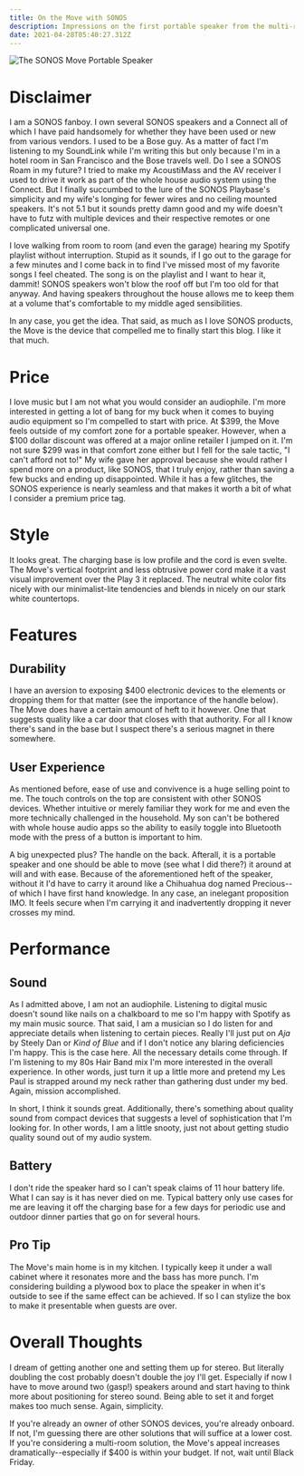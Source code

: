 ```yaml
---
title: On the Move with SONOS
description: Impressions on the first portable speaker from the multi-room audio provider.
date: 2021-04-28T05:40:27.312Z
---
```

![The SONOS Move Portable Speaker](/assets/images/posts/sonos-move-kitchen.jpg "The SONOS Move in its natural habitat.")

# Disclaimer

I am a SONOS fanboy. I own several SONOS speakers and a Connect all of which I have paid handsomely for whether they have been used or new from various vendors. I used to be a Bose guy. As a matter of fact I'm listening to my SoundLink while I'm writing this but only because I'm in a hotel room in San Francisco and the Bose travels well. Do I see a SONOS Roam in my future? I tried to make my AcoustiMass and the AV receiver I used to drive it work as part of the whole house audio system using the Connect. But I finally succumbed to the lure of the SONOS Playbase's simplicity and my wife's longing for fewer wires and no ceiling mounted speakers. It's not 5.1 but it sounds pretty damn good and my wife doesn't have to futz with multiple devices and their respective remotes or one complicated universal one.

I love walking from room to room (and even the garage) hearing my Spotify playlist without interruption. Stupid as it sounds, if I go out to the garage for a few minutes and I come back in to find I've missed most of my favorite songs I feel cheated. The song is on the playlist and I want to hear it, dammit! SONOS speakers won't blow the roof off but I'm too old for that anyway. And having speakers throughout the house allows me to keep them at a volume that's comfortable to my middle aged sensibilities.

In any case, you get the idea. That said, as much as I love SONOS products, the Move is the device that compelled me to finally start this blog. I like it that much.

# Price

I love music but I am not what you would consider an audiophile. I'm more interested in getting a lot of bang for my buck when it comes to buying audio equipment so I'm compelled to start with price. At $399, the Move feels outside of my comfort zone for a portable speaker. However, when a $100 dollar discount was offered at a major online retailer I jumped on it. I'm not sure $299 was in that comfort zone either but I fell for the sale tactic, "I can't afford not to!" My wife gave her approval because she would rather I spend more on a product, like SONOS, that I truly enjoy, rather than saving a few bucks and ending up disappointed. While it has a few glitches, the SONOS experience is nearly seamless and that makes it worth a bit of what I consider a premium price tag.

# Style

It looks great. The charging base is low profile and the cord is even svelte. The Move's vertical footprint and less obtrusive power cord make it a vast visual improvement over the Play 3 it replaced. The neutral white color fits nicely with our minimalist-lite tendencies and blends in nicely on our stark white countertops.

# Features

## Durability

I have an aversion to exposing $400 electronic devices to the elements or dropping them for that matter (see the importance of the handle below). The Move does have a certain amount of heft to it however. One that suggests quality like a car door that closes with that authority. For all I know there's sand in the base but I suspect there's a serious magnet in there somewhere.

## User Experience

As mentioned before, ease of use and convivence is a huge selling point to me. The touch controls on the top are consistent with other SONOS devices. Whether intuitive or merely familiar they work for me and even the more technically challenged in the household. My son can't be bothered with whole house audio apps so the ability to easily toggle into Bluetooth mode with the press of a button is important to him.

A big unexpected plus? The handle on the back. Afterall, it is a portable speaker and one should be able to move (see what I did there?) it around at will and with ease. Because of the aforementioned heft of the speaker, without it I'd have to carry it around like a Chihuahua dog named Precious--of which I have first hand knowledge. In any case, an inelegant proposition IMO. It feels secure when I'm carrying it and inadvertently dropping it never crosses my mind.

# Performance

## Sound

As I admitted above, I am not an audiophile. Listening to digital music doesn't sound like nails on a chalkboard to me so I'm happy with Spotify as my main music source. That said, I am a musician so I do listen for and appreciate details when listening to certain pieces. Really I'll just put on *Aja* by Steely Dan or *Kind of Blue* and if I don't notice any blaring deficiencies I'm happy. This is the case here. All the necessary details come through. If I'm listening to my 80s Hair Band mix I'm more interested in the overall experience. In other words, just turn it up a little more and pretend my Les Paul is strapped around my neck rather than gathering dust under my bed. Again, mission accomplished.

In short, I think it sounds great. Additionally, there's something about quality sound from compact devices that suggests a level of sophistication that I'm looking for. In other words, I am a little snooty, just not about getting studio quality sound out of my audio system.

## Battery

I don't ride the speaker hard so I can't speak claims of 11 hour battery life. What I can say is it has never died on me. Typical battery only use cases for me are leaving it off the charging base for a few days for periodic use and outdoor dinner parties that go on for several hours.

## Pro Tip

The Move's main home is in my kitchen. I typically keep it under a wall cabinet where it resonates more and the bass has more punch. I'm considering building a plywood box to place the speaker in when it's outside to see if the same effect can be achieved. If so I can stylize the box to make it presentable when guests are over.

# Overall Thoughts

I dream of getting another one and setting them up for stereo. But literally doubling the cost probably doesn't double the joy I'll get. Especially if now I have to move around two (gasp!) speakers around and start having to think more about positioning for stereo sound. Being able to set it and forget makes too much sense. Again, simplicity.

If you're already an owner of other SONOS devices, you're already onboard. If not, I'm guessing there are other solutions that will suffice at a lower cost. If you're considering a multi-room solution, the Move's appeal increases dramatically--especially if $400 is within your budget. If not, wait until Black Friday.